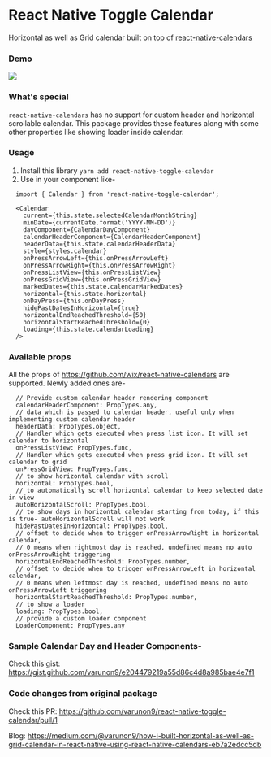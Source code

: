 # React Native Toggle Calendar

Horizontal as well as Grid calendar built on top of [react-native-calendars](https://github.com/wix/react-native-calendars)

### Demo

<img src="https://i.ibb.co/GQRN92K/react-native-toggle-calendar.gif" style="margin: auto;" />

### What's special

`react-native-calendars` has no support for custom header and horizontal scrollable calendar.
This package provides these features along with some other properties like showing loader inside calendar.

### Usage

1. Install this library `yarn add react-native-toggle-calendar`
2. Use in your component like-

```
  import { Calendar } from 'react-native-toggle-calendar';

  <Calendar
    current={this.state.selectedCalendarMonthString}
    minDate={currentDate.format('YYYY-MM-DD')}
    dayComponent={CalendarDayComponent}
    calendarHeaderComponent={CalendarHeaderComponent}
    headerData={this.state.calendarHeaderData}
    style={styles.calendar}
    onPressArrowLeft={this.onPressArrowLeft}
    onPressArrowRight={this.onPressArrowRight}
    onPressListView={this.onPressListView}
    onPressGridView={this.onPressGridView}
    markedDates={this.state.calendarMarkedDates}
    horizontal={this.state.horizontal}
    onDayPress={this.onDayPress}
    hidePastDatesInHorizontal={true}
    horizontalEndReachedThreshold={50}
    horizontalStartReachedThreshold={0}
    loading={this.state.calendarLoading}
  />
```


### Available props

All the props of https://github.com/wix/react-native-calendars are supported. Newly added ones are-

```
  // Provide custom calendar header rendering component
  calendarHeaderComponent: PropTypes.any,
  // data which is passed to calendar header, useful only when implementing custom calendar header
  headerData: PropTypes.object,
  // Handler which gets executed when press list icon. It will set calendar to horizontal
  onPressListView: PropTypes.func,
  // Handler which gets executed when press grid icon. It will set calendar to grid
  onPressGridView: PropTypes.func,
  // to show horizontal calendar with scroll
  horizontal: PropTypes.bool,
  // to automatically scroll horizontal calendar to keep selected date in view
  autoHorizontalScroll: PropTypes.bool,
  // to show days in horizontal calendar starting from today, if this is true- autoHorizontalScroll will not work
  hidePastDatesInHorizontal: PropTypes.bool,
  // offset to decide when to trigger onPressArrowRight in horizontal calendar,
  // 0 means when rightmost day is reached, undefined means no auto onPressArrowRight triggering
  horizontalEndReachedThreshold: PropTypes.number,
  // offset to decide when to trigger onPressArrowLeft in horizontal calendar,
  // 0 means when leftmost day is reached, undefined means no auto onPressArrowLeft triggering
  horizontalStartReachedThreshold: PropTypes.number,
  // to show a loader
  loading: PropTypes.bool,
  // provide a custom loader component
  LoaderComponent: PropTypes.any
```

### Sample Calendar Day and Header Components-

Check this gist: https://gist.github.com/varunon9/e204479219a55d86c4d8a985bae4e7f1

### Code changes from original package

Check this PR: https://github.com/varunon9/react-native-toggle-calendar/pull/1

Blog: https://medium.com/@varunon9/how-i-built-horizontal-as-well-as-grid-calendar-in-react-native-using-react-native-calendars-eb7a2edcc5db